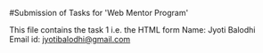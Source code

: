 #Submission of Tasks for 'Web Mentor Program'

This file contains the task 1 i.e. the HTML form 
Name: Jyoti Balodhi   
Email id: jyotibalodhi@gmail.com